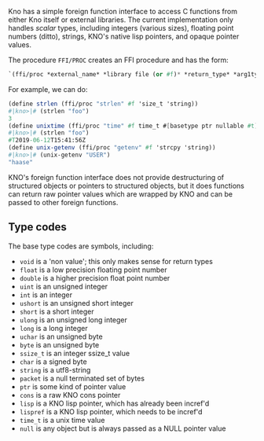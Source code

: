 Kno has a simple foreign function interface to access C functions from
either Kno itself or external libraries. The current implementation
only handles *scalar* types, including integers (various sizes),
floating point numbers (ditto), strings, KNO's native lisp pointers,
and opaque pointer values.

The procedure `FFI/PROC` creates an FFI procedure and has the form:
````scheme
`(ffi/proc *external_name* *library file (or #f)* *return_type* *arg1type* *arg2type* ...)`
````

For example, we can do:
````scheme
(define strlen (ffi/proc "strlen" #f 'size_t 'string))
#|kno>|# (strlen "foo")
3
(define unixtime (ffi/proc "time" #f time_t #[basetype ptr nullable #t]))
#|kno>|# (strlen "foo")
#T2019-06-12T15:41:56Z
(define unix-getenv (ffi/proc "getenv" #f 'strcpy 'string))
#|kno>|# (unix-getenv "USER")
"haase"
````

KNO's foreign function interface does not provide destructuring of
structured objects or pointers to structured objects, but it does
functions can return raw pointer values which are wrapped by KNO and
can be passed to other foreign functions.



## Type codes

The base type codes are symbols, including:
* `void` is a 'non value'; this only makes sense for return types
* `float` is a low precision floating point number
* `double` is a higher precision float point number
* `uint` is an unsigned integer
* `int` is an integer
* `ushort` is an unsigned short integer
* `short` is a short integer
* `ulong`  is an unsigned long integer
* `long` is a long integer
* `uchar` is an unsigned byte
* `byte` is an unsigned byte
* `ssize_t` is an integer ssize_t value
* `char` is a signed byte
* `string` is a utf8-string
* `packet` is a null terminated set of bytes
* `ptr` is some kind of pointer value
* `cons` is a raw KNO cons pointer
* `lisp` is a KNO lisp pointer, which has already been incref'd
* `lispref` is a KNO lisp pointer, which needs to be incref'd
* `time_t` is a unix time value
* `null` is any object but is always passed as a NULL pointer value

